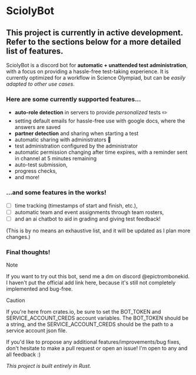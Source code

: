 # SciolyBot

## This project is currently in active development. Refer to the sections below for a more detailed list of features.

SciolyBot is a discord bot for **automatic + unattended test administration**, with a focus on providing a hassle-free test-taking experience.
It is currently optimized for a workflow in Science Olympiad, but can be _easily adapted to other use cases_.

### Here are some currently supported features...
- **auto-role detection** in servers to provide _personalized_ tests ✏️
- setting default emails for hassle-free use with google docs, where the answers are saved
- **partner detection** and sharing when starting a test
- automatic sharing with administrators 🔗
- test administration configured by the administrator
- automatic permission changing after time expires, with a reminder sent in channel at 5 minutes remaining
- auto-test submission,
- progress checks,
- and more!

### ...and some features in the works!
- [ ] time tracking (timestamps of start and finish, etc.),
- [ ] automatic team and event assignments through team rosters,
- [ ] and an ai chatbot to aid in grading and giving test feedback!

(This is by no means an exhaustive list, and it will be updated as I plan more changes.)

### Final thoughts!
>[!NOTE]
>If you want to try out this bot, send me a dm on discord @epictrombonekid. I haven't put the official add link here, because it's still not completely implemented and bug-free.

>[!CAUTION]
>If you're here from crates.io, be sure to set the BOT_TOKEN and SERVICE_ACCOUNT_CREDS account variables. The BOT_TOKEN should be a string, and the SERVICE_ACCOUNT_CREDS should be the path to a service account json file.

If you'd like to propose any additional features/improvements/bug fixes, don't hesitate to make a pull request or open an issue!
I'm open to any and all feedback :)

_This project is built entirely in Rust._
